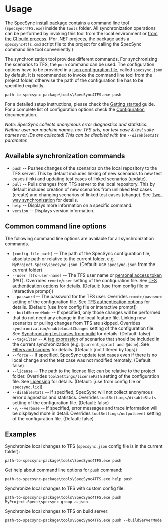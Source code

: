 # Usage

The SpecSync [install package](installation.md) contains a command line tool (`SpecSync4TFS.exe`) inside the `tools` folder. All synchronization operations can be performed by invoking this tool from the local environment or [from the CI build process](synchronizing-test-cases-from-build.md). (For .NET projects, the package adds a `specsync4tfs.cmd` script file to the project for calling the SpecSync command line tool conveniently.)

The synchronization tool provides different commands. For synchronizing the scenarios to TFS, the `push` command can be used. The configuration options have to be provided in a [json configuration file](configuration.md), called `specsync.json` by default. It is recommended to invoke the command line tool from the project folder, otherwise the path of the configuration file has to be specified explicitly.

```
path-to-specsync-package\tools\SpecSync4TFS.exe push
```

For a detailed setup instructions, please check the [Getting started](getting-started.md) guide. For a complete list of configuration options check the [Configuration](configuration.md) documentation.

_Note: SpecSync collects anonymous error diagnostics and statistics. Neither user nor machine names, nor TFS urls, nor test case & test suite names nor IDs are collected! This can be disabled with the `--disableStats` parameter._

## Available synchronization commands

* `push` -- Pushes changes of the scenarios on the local repository to the TFS server. This by default includes linking of new scenarios to new test cases (link) and updating test cases of linked scenarios (update).
* `pull` -- Pulls changes from TFS server to the local repository. This by default includes creation of new scenarios from unlinked test cases (create) and changing scenarios of linked test cases (change). See [Two-way synchronization](two-way-synchronization.md) for details.
* `help` -- Displays more information on a specific command.
* `version` -- Displays version information.
 
## Common command line options

The following command line options are available for all synchronization commands.

* `[config-file-path]` -- The path of the SpecSync configuration file, absolute path or relative to the current folder, e.g. `MyProject.Specs\specsync.json`. (Default: use `specsync.json` from the current folder) 
* `--user [tfs-user-name]` -- The TFS user name or [personal access token](https://docs.microsoft.com/en-us/azure/devops/organizations/accounts/use-personal-access-tokens-to-authenticate?view=vsts) (PAT). Overrides `remote/user` setting of the configuration file. See [TFS authentication options](tfs-authentication-options.md) for details. (Default: [use from config file or interactive prompt])
* `--password` -- The password for the TFS user. Overrides `remote/password` setting of the configuration file. See [TFS authentication options](tfs-authentication-options.md) for details. (Default: [use from config file or interactive prompt])
* `--buildServerMode` -- If specified, only those changes will be performed that do not need any change in the local feature file. Linking new scenarios or pulling changes from TFS are skipped. Overrides `synchronization/enableLocalChanges` setting of the configuration file. See [Synchronizing test cases from build](synchronizing-test-cases-from-build.md) for details. (Default: false) 
* `--tagFilter` -- A [tag expression](http://speclink.me/tagexpressions) of scenarios that should be included in the current synchronization (e.g. `@current_sprint and @done`). See [Filters and scopes](filters-and-scopes.md) for details. (Default: [not filtered by tags]) 
* `--force` -- If specified, SpecSync update test cases even if there is no local change and the test case was not modified remotely. (Default: false)
* `--license` -- The path to the license file; can be relative to the project folder. Overrides `toolSettings/licensePath` setting of the configuration file. See [Licensing](licensing.md) for details. (Default: [use from config file or `specsync.lic`])
* `--disableStats` -- If specified, SpecSync will not collect anonymous error diagnostics and statistics. Overrides `toolSettings/disableStats` setting of the configuration file. (Default: false)
* `-v`, `--verbose` -- If specified, error messages and trace information will be displayed more in detail. Overrides `toolSettings/outputLevel` setting of the configuration file. (Default: false)

## Examples

Synchronize local changes to TFS (`specsync.json` config file is in the current folder):

```
path-to-specsync-package\tools\SpecSync4TFS.exe push
```

Get help about command line options for `push` command:

```
path-to-specsync-package\tools\SpecSync4TFS.exe help push
```

Synchronize local changes to TFS with custom config file:

```
path-to-specsync-package\tools\SpecSync4TFS.exe push MyProject.Specs\specsync-group-a.json
```

Synchronize local changes to TFS on build server: 

```
path-to-specsync-package\tools\SpecSync4TFS.exe push --buildServerMode
```
